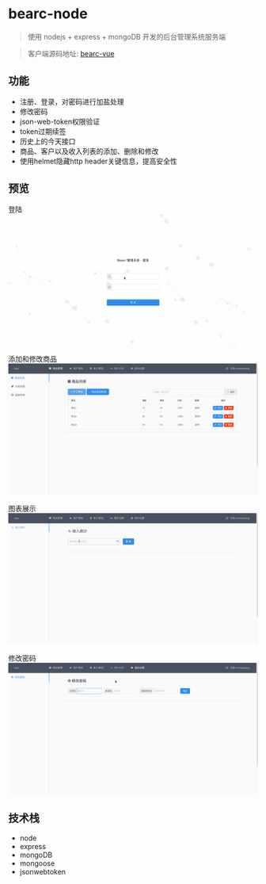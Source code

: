 # bearc-node

> 使用 nodejs + express + mongoDB 开发的后台管理系统服务端

> 客户端源码地址: [bearc-vue](https://github.com/sunhaoxiang/bearc-vue)

## 功能

- 注册、登录，对密码进行加盐处理
- 修改密码
- json-web-token权限验证
- token过期续签
- 历史上的今天接口
- 商品、客户以及收入列表的添加、删除和修改
- 使用helmet隐藏http header关键信息，提高安全性

## 预览

登陆  
![1](https://raw.githubusercontent.com/sunhaoxiang/bearc-node/master/preview-images/1.gif)

添加和修改商品  
![2](https://raw.githubusercontent.com/sunhaoxiang/bearc-node/master/preview-images/2.gif)

图表展示  
![3](https://raw.githubusercontent.com/sunhaoxiang/bearc-node/master/preview-images/3.gif)

修改密码  
![4](https://raw.githubusercontent.com/sunhaoxiang/bearc-node/master/preview-images/4.gif)

## 技术栈

- node
- express
- mongoDB
- mongoose
- jsonwebtoken
